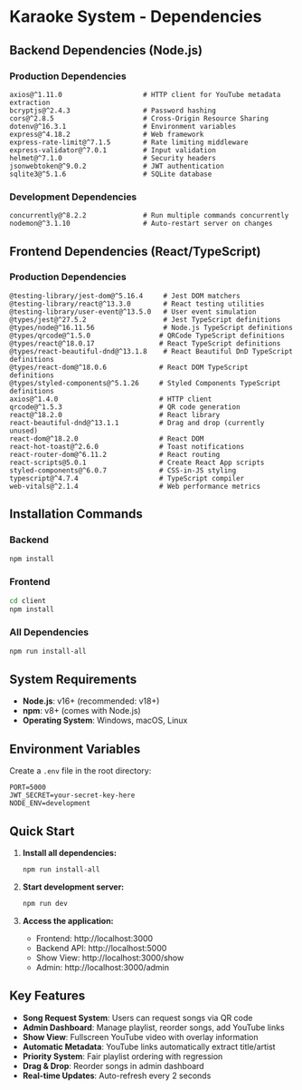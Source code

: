 # Karaoke System - Dependencies

## Backend Dependencies (Node.js)

### Production Dependencies
```
axios@^1.11.0                    # HTTP client for YouTube metadata extraction
bcryptjs@^2.4.3                  # Password hashing
cors@^2.8.5                      # Cross-Origin Resource Sharing
dotenv@^16.3.1                   # Environment variables
express@^4.18.2                  # Web framework
express-rate-limit@^7.1.5        # Rate limiting middleware
express-validator@^7.0.1         # Input validation
helmet@^7.1.0                    # Security headers
jsonwebtoken@^9.0.2              # JWT authentication
sqlite3@^5.1.6                   # SQLite database
```

### Development Dependencies
```
concurrently@^8.2.2              # Run multiple commands concurrently
nodemon@^3.1.10                  # Auto-restart server on changes
```

## Frontend Dependencies (React/TypeScript)

### Production Dependencies
```
@testing-library/jest-dom@^5.16.4     # Jest DOM matchers
@testing-library/react@^13.3.0        # React testing utilities
@testing-library/user-event@^13.5.0   # User event simulation
@types/jest@^27.5.2                   # Jest TypeScript definitions
@types/node@^16.11.56                 # Node.js TypeScript definitions
@types/qrcode@^1.5.0                 # QRCode TypeScript definitions
@types/react@^18.0.17                # React TypeScript definitions
@types/react-beautiful-dnd@^13.1.8    # React Beautiful DnD TypeScript definitions
@types/react-dom@^18.0.6             # React DOM TypeScript definitions
@types/styled-components@^5.1.26     # Styled Components TypeScript definitions
axios@^1.4.0                         # HTTP client
qrcode@^1.5.3                        # QR code generation
react@^18.2.0                        # React library
react-beautiful-dnd@^13.1.1          # Drag and drop (currently unused)
react-dom@^18.2.0                    # React DOM
react-hot-toast@^2.6.0               # Toast notifications
react-router-dom@^6.11.2             # React routing
react-scripts@5.0.1                  # Create React App scripts
styled-components@^6.0.7             # CSS-in-JS styling
typescript@^4.7.4                    # TypeScript compiler
web-vitals@^2.1.4                    # Web performance metrics
```

## Installation Commands

### Backend
```bash
npm install
```

### Frontend
```bash
cd client
npm install
```

### All Dependencies
```bash
npm run install-all
```

## System Requirements

- **Node.js**: v16+ (recommended: v18+)
- **npm**: v8+ (comes with Node.js)
- **Operating System**: Windows, macOS, Linux

## Environment Variables

Create a `.env` file in the root directory:

```env
PORT=5000
JWT_SECRET=your-secret-key-here
NODE_ENV=development
```

## Quick Start

1. **Install all dependencies:**
   ```bash
   npm run install-all
   ```

2. **Start development server:**
   ```bash
   npm run dev
   ```

3. **Access the application:**
   - Frontend: http://localhost:3000
   - Backend API: http://localhost:5000
   - Show View: http://localhost:3000/show
   - Admin: http://localhost:3000/admin

## Key Features

- **Song Request System**: Users can request songs via QR code
- **Admin Dashboard**: Manage playlist, reorder songs, add YouTube links
- **Show View**: Fullscreen YouTube video with overlay information
- **Automatic Metadata**: YouTube links automatically extract title/artist
- **Priority System**: Fair playlist ordering with regression
- **Drag & Drop**: Reorder songs in admin dashboard
- **Real-time Updates**: Auto-refresh every 2 seconds
